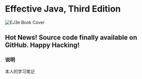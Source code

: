 # Effective Java, Third Edition
![EJ3e Book Cover](https://www.pearsonhighered.com/assets/bigcovers/0/1/3/4/0134685997.jpg)

## Hot News! Source code finally available on GitHub. Happy Hacking!



### 说明

本人的学习笔记